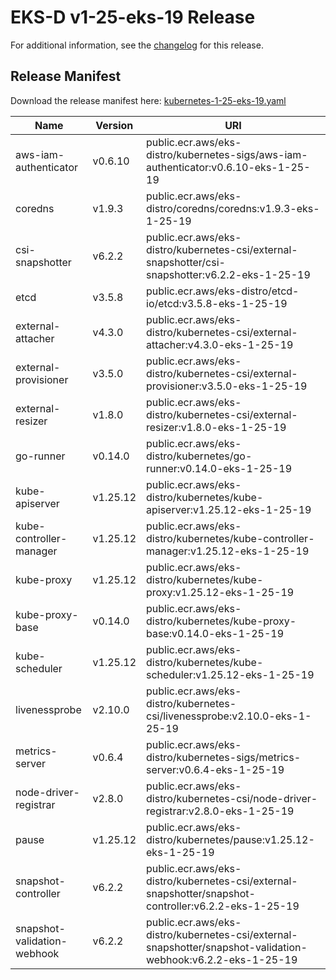 # EKS-D v1-25-eks-19 Release

For additional information, see the [changelog](CHANGELOG-v1-25-eks-19.md) for this release.

## Release Manifest

Download the release manifest here: [kubernetes-1-25-eks-19.yaml](https://distro.eks.amazonaws.com/kubernetes-1-25/kubernetes-1-25-eks-19.yaml)

| Name | Version | URI |
|------|---------|-----|
| aws-iam-authenticator | v0.6.10 | public.ecr.aws/eks-distro/kubernetes-sigs/aws-iam-authenticator:v0.6.10-eks-1-25-19 |
| coredns | v1.9.3 | public.ecr.aws/eks-distro/coredns/coredns:v1.9.3-eks-1-25-19 |
| csi-snapshotter | v6.2.2 | public.ecr.aws/eks-distro/kubernetes-csi/external-snapshotter/csi-snapshotter:v6.2.2-eks-1-25-19 |
| etcd | v3.5.8 | public.ecr.aws/eks-distro/etcd-io/etcd:v3.5.8-eks-1-25-19 |
| external-attacher | v4.3.0 | public.ecr.aws/eks-distro/kubernetes-csi/external-attacher:v4.3.0-eks-1-25-19 |
| external-provisioner | v3.5.0 | public.ecr.aws/eks-distro/kubernetes-csi/external-provisioner:v3.5.0-eks-1-25-19 |
| external-resizer | v1.8.0 | public.ecr.aws/eks-distro/kubernetes-csi/external-resizer:v1.8.0-eks-1-25-19 |
| go-runner | v0.14.0 | public.ecr.aws/eks-distro/kubernetes/go-runner:v0.14.0-eks-1-25-19 |
| kube-apiserver | v1.25.12 | public.ecr.aws/eks-distro/kubernetes/kube-apiserver:v1.25.12-eks-1-25-19 |
| kube-controller-manager | v1.25.12 | public.ecr.aws/eks-distro/kubernetes/kube-controller-manager:v1.25.12-eks-1-25-19 |
| kube-proxy | v1.25.12 | public.ecr.aws/eks-distro/kubernetes/kube-proxy:v1.25.12-eks-1-25-19 |
| kube-proxy-base | v0.14.0 | public.ecr.aws/eks-distro/kubernetes/kube-proxy-base:v0.14.0-eks-1-25-19 |
| kube-scheduler | v1.25.12 | public.ecr.aws/eks-distro/kubernetes/kube-scheduler:v1.25.12-eks-1-25-19 |
| livenessprobe | v2.10.0 | public.ecr.aws/eks-distro/kubernetes-csi/livenessprobe:v2.10.0-eks-1-25-19 |
| metrics-server | v0.6.4 | public.ecr.aws/eks-distro/kubernetes-sigs/metrics-server:v0.6.4-eks-1-25-19 |
| node-driver-registrar | v2.8.0 | public.ecr.aws/eks-distro/kubernetes-csi/node-driver-registrar:v2.8.0-eks-1-25-19 |
| pause | v1.25.12 | public.ecr.aws/eks-distro/kubernetes/pause:v1.25.12-eks-1-25-19 |
| snapshot-controller | v6.2.2 | public.ecr.aws/eks-distro/kubernetes-csi/external-snapshotter/snapshot-controller:v6.2.2-eks-1-25-19 |
| snapshot-validation-webhook | v6.2.2 | public.ecr.aws/eks-distro/kubernetes-csi/external-snapshotter/snapshot-validation-webhook:v6.2.2-eks-1-25-19 |
